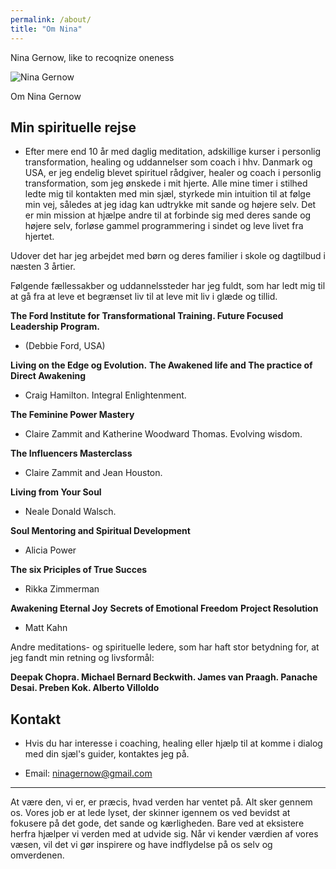 ```yaml
---
permalink: /about/
title: "Om Nina"
---
```


Nina Gernow, like to recoqnize oneness

![Nina Gernow](/assets/images/nina-gernow-photo-small01.jpg) 

Om Nina Gernow

## Min spirituelle rejse

- Efter mere end 10 år med daglig meditation, adskillige kurser i personlig transformation, healing og uddannelser som coach i hhv. Danmark og USA, er jeg endelig blevet spirituel rådgiver, healer og coach i personlig transformation, som jeg ønskede i mit hjerte. Alle mine timer i stilhed ledte mig til kontakten med min sjæl, styrkede min intuition til at følge min vej, således at jeg idag kan udtrykke mit sande og højere selv. Det er min mission at hjælpe andre til at forbinde sig med deres sande og højere selv, forløse gammel programmering i sindet og leve livet fra hjertet.

Udover det har jeg arbejdet med børn og deres familier i skole og dagtilbud i næsten 3 årtier.

Følgende fællessakber og uddannelssteder har jeg fuldt, som har ledt mig til at gå fra at leve et begrænset liv til at leve mit liv i glæde og tillid.

**The Ford Institute for Transformational Training. Future Focused Leadership Program.**

 - (Debbie Ford, USA)

**Living on the Edge og Evolution.** **The Awakened life and The practice of Direct Awakening**

 -  Craig Hamilton. Integral Enlightenment.

**The Feminine Power Mastery**

 -  Claire Zammit and Katherine Woodward Thomas. Evolving wisdom.
 
 **The Influencers Masterclass**
 
  -  Claire Zammit and Jean Houston.

**Living from Your Soul**

 -  Neale Donald Walsch.

**Soul Mentoring and Spiritual Development**

 -  Alicia Power

**The six Priciples of True Succes**

 -  Rikka Zimmerman


**Awakening Eternal Joy**
**Secrets of Emotional Freedom**
**Project Resolution**

 - Matt Kahn
 
 Andre meditations- og spirituelle ledere, som har haft stor betydning for, at jeg fandt min retning og livsformål:
 
 **Deepak Chopra. Michael Bernard Beckwith. James van Praagh. Panache Desai. Preben Kok. Alberto Villoldo**

## Kontakt

 - Hvis du har interesse i coaching, healing eller hjælp til at komme i dialog med din sjæl's guider, kontaktes jeg på.
* Email: ninagernow@gmail.com


---

At være den, vi er, er præcis, hvad verden har ventet på. Alt sker gennem os. Vores job er at lede lyset, der skinner igennem os ved bevidst at fokusere på det gode, det sande og kærligheden. Bare ved at eksistere herfra hjælper vi verden med at udvide sig. Når vi kender værdien af vores væsen, vil det vi gør inspirere og have indflydelse på os selv og omverdenen. 



